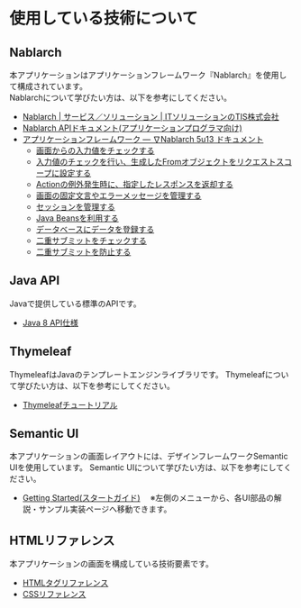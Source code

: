 # 使用している技術について

## Nablarch
本アプリケーションはアプリケーションフレームワーク『Nablarch』を使用して構成されています。<br>
Nablarchについて学びたい方は、以下を参考にしてください。
- [Nablarch | サービス／ソリューション | ITソリューションのTIS株式会社](https://www.tis.jp/service_solution/nablarch/)
- [Nablarch APIドキュメント(アプリケーションプログラマ向け)](https://nablarch.github.io/docs/5u13/publishedApi/nablarch-all/publishedApiDoc/programmer/)
- [アプリケーションフレームワーク — ∇Nablarch  5u13 ドキュメント](https://nablarch.github.io/docs/LATEST/doc/application_framework/application_framework/index.html)
    - [画面からの入力値をチェックする](https://nablarch.github.io/docs/LATEST/doc/application_framework/application_framework/libraries/validation/bean_validation.html)  
    - [入力値のチェックを行い、生成したFromオブジェクトをリクエストスコープに設定する](https://nablarch.github.io/docs/LATEST/doc/application_framework/application_framework/handlers/web_interceptor/InjectForm.html)
    - [Actionの例外発生時に、指定したレスポンスを返却する](https://nablarch.github.io/docs/LATEST/doc/application_framework/application_framework/handlers/web_interceptor/on_error.html)
    - [画面の固定文言やエラーメッセージを管理する](https://nablarch.github.io/docs/LATEST/doc/application_framework/application_framework/libraries/message.html)
    - [セッションを管理する](https://nablarch.github.io/docs/LATEST/doc/application_framework/application_framework/libraries/session_store.html)
    - [Java Beansを利用する](https://nablarch.github.io/docs/LATEST/doc/application_framework/application_framework/libraries/bean_util.html)
    - [データベースにデータを登録する](https://nablarch.github.io/docs/LATEST/doc/application_framework/application_framework/libraries/database/universal_dao.html)
    - [二重サブミットをチェックする](https://nablarch.github.io/docs/LATEST/doc/application_framework/application_framework/handlers/web_interceptor/on_double_submission.html)
    - [二重サブミットを防止する](https://nablarch.github.io/docs/LATEST/doc/application_framework/application_framework/handlers/web_interceptor/use_token.html)


## Java API
Javaで提供している標準のAPIです。
- [Java 8 API仕様](https://docs.oracle.com/javase/jp/8/docs/api/)

## Thymeleaf
ThymeleafはJavaのテンプレートエンジンライブラリです。
Thymeleafについて学びたい方は、以下を参考にしてください。
- [Thymeleafチュートリアル](http://www.thymeleaf.org/doc/tutorials/3.0/usingthymeleaf_ja.html)

## Semantic UI
本アプリケーションの画面レイアウトには、デザインフレームワークSemantic UIを使用しています。
Semantic UIについて学びたい方は、以下を参考にしてください。
- [Getting Started(スタートガイド)](http://semantic-ui.com/introduction/getting-started.html)
　※左側のメニューから、各UI部品の解説・サンプル実装ページへ移動できます。

## HTMLリファレンス
本アプリケーションの画面を構成している技術要素です。
- [HTMLタグリファレンス](http://www.htmq.com/html/indexm.shtml)
- [CSSリファレンス](http://www.htmq.com/style/index.shtml)
